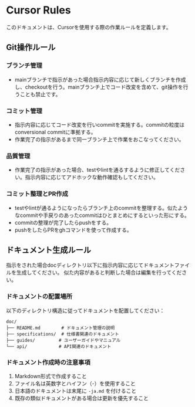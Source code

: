 # Cursor Rules

このドキュメントは、Cursorを使用する際の作業ルールを定義します。

## Git操作ルール

### ブランチ管理
* mainブランチで指示があった場合指示内容に応じて新しくブランチを作成し、checkoutを行う。mainブランチ上でコード改変を含めて、git操作を行うことも禁止です。

### コミット管理
* 指示内容に応じてコード改変を行いcommitを実施する。commitの粒度はconversional commitに準拠する。
* 作業完了の指示があるまで同一ブランチ上で作業をおこなってください。

### 品質管理
* 作業完了の指示があった場合、testやlintを通るするように修正してください。指示内容に応じてアドホックな動作確認もしてください。

### コミット整理とPR作成
* testやlintが通るようになったらブランチ上のcommitを整理する。似たようなcommitや手戻りのあったcommitはひとまとめにするといった形にする。
* commitの整理が完了したらpushをする。
* pushをしたらPRをghコマンドを使って作成する。

## ドキュメント生成ルール

指示をされた場合docディレクトリ以下に指示内容に応じてドキュメントファイルを生成してください。
似た内容があると判断した場合は編集を行ってください。

### ドキュメントの配置場所

以下のディレクトリ構造に従ってドキュメントを配置してください：

```
doc/
├── README.md        # ドキュメント管理の説明
├── specifications/  # 仕様書関連のドキュメント
├── guides/         # ユーザーガイドやマニュアル
└── api/            # API関連のドキュメント
```

### ドキュメント作成時の注意事項

1. Markdown形式で作成すること
2. ファイル名は英数字とハイフン（-）を使用すること
3. 日本語のドキュメントは末尾に `-ja.md` を付けること
4. 既存の類似ドキュメントがある場合は更新を優先すること 